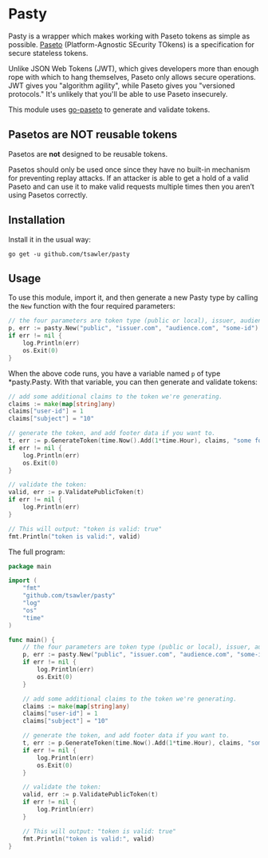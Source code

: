 # Pasty

Pasty is a wrapper which makes working with Paseto tokens as simple as
possible. [Paseto](https://github.com/paragonie/paseto) (Platform-Agnostic SEcurity TOkens) is a specification for
secure stateless tokens.

Unlike JSON Web Tokens (JWT), which gives developers more than enough rope with which to hang themselves, Paseto only
allows secure operations. JWT gives you "algorithm agility", while Paseto gives you "versioned protocols." It's
unlikely that you'll be able to use Paseto insecurely.

This module uses [go-paseto](https://github.com/aidantwoods/go-paseto) to generate and validate tokens.

## Pasetos are NOT reusable tokens

Pasetos are **not** designed to be reusable tokens.

Pasetos should only be used once since they have no built-in mechanism for preventing replay attacks. If an attacker is
able to get a hold of a valid Paseto and can use it to make valid requests multiple times then you aren’t using Pasetos
correctly.

## Installation

Install it in the usual way:

```
go get -u github.com/tsawler/pasty
```

## Usage

To use this module, import it, and then generate a new Pasty type by calling the `New` function with the four
required parameters:

```go
// the four parameters are token type (public or local), issuer, audience, and identifier.
p, err := pasty.New("public", "issuer.com", "audience.com", "some-id")
if err != nil {
    log.Println(err)
    os.Exit(0)
}
```

When the above code runs, you have a variable named `p` of type *pasty.Pasty. With that variable, you can then 
generate and validate tokens:

```go
// add some additional claims to the token we're generating.
claims := make(map[string]any)
claims["user-id"] = 1
claims["subject"] = "10"

// generate the token, and add footer data if you want to.
t, err := p.GenerateToken(time.Now().Add(1*time.Hour), claims, "some footer data")
if err != nil {
    log.Println(err)
    os.Exit(0)
}

// validate the token:
valid, err := p.ValidatePublicToken(t)
if err != nil {
    log.Println(err)
}

// This will output: "token is valid: true"
fmt.Println("token is valid:", valid)
```

The full program:

```go
package main

import (
	"fmt"
	"github.com/tsawler/pasty"
	"log"
	"os"
	"time"
)

func main() {
	// the four parameters are token type (public or local), issuer, audience, and identifier.
	p, err := pasty.New("public", "issuer.com", "audience.com", "some-id")
	if err != nil {
		log.Println(err)
		os.Exit(0)
	}

	// add some additional claims to the token we're generating.
	claims := make(map[string]any)
	claims["user-id"] = 1
	claims["subject"] = "10"

	// generate the token, and add footer data if you want to.
	t, err := p.GenerateToken(time.Now().Add(1*time.Hour), claims, "some footer data")
	if err != nil {
		log.Println(err)
		os.Exit(0)
	}

	// validate the token:
	valid, err := p.ValidatePublicToken(t)
	if err != nil {
		log.Println(err)
	}

	// This will output: "token is valid: true"
	fmt.Println("token is valid:", valid)
}
```
